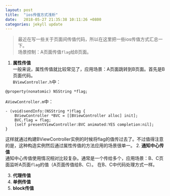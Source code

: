 ```yaml
---
layout: post
title:  "ios传值方式浅析"
date:   2018-05-27 21:35:38 10:11:26 +0800
categories: jekyll update
---
```

>最近在写一些关于页面间传值代码，所以在这里把一些ios传值方式汇总一下。  
场景控制：A页面传值`flag`给B页面。

1. **属性传值**  
一般来说，属性传值就比较常见了，应用场景：A页面跳转到B页面。首先是B页面代码。  
`BViewController.h`中：  
```objc
@property(nonatomic) NSString *flag; 
```  
`AViewController.m`中：  
```objc
- (void)sendInfo:(NSString *)flag {
    BViewController *BVC = [[BViewController alloc] init];
    BVC.flag = flag;
    [self presentViewController:BVC animated:YES completion:nil];
}
```  
这样就通过构建BViewController实例的时候将flag的值传过去了。不过值得注意的是，这种构造实例然后通过属性传值的方法应用的场景很单一。
2. **通知中心传值**  
通知中心传值使用情况相对比较复杂。通常是一个传给多个，应用场景：B、C页面监听A页面`flag`的值（A页面传值给B、C）。  在B、C中代码处理方式一样。  


3. **代理传值**
4. **单例传值**
5. **block传值**